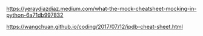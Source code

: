https://yeraydiazdiaz.medium.com/what-the-mock-cheatsheet-mocking-in-python-6a71db997832

https://wangchuan.github.io/coding/2017/07/12/ipdb-cheat-sheet.html
